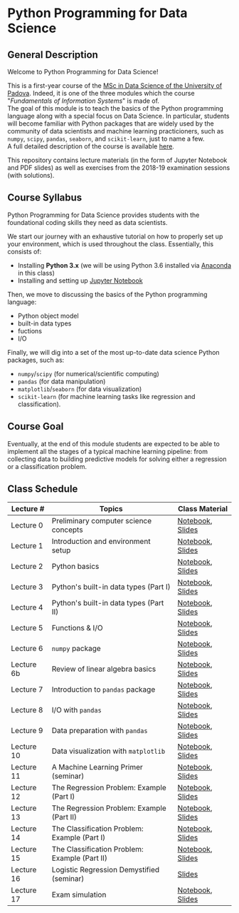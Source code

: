 # Python Programming for Data Science

## General Description

Welcome to Python Programming for Data Science!

This is a first-year course of the [MSc in Data Science of the University of Padova](https://datascience.math.unipd.it/). Indeed, it is one of the three modules which the course "_Fundamentals of Information Systems_" is made of.<br/>
The goal of this module is to teach the basics of the Python programming language along with a special focus on Data Science. In particular, students will become familiar with Python packages that are widely used by the community of data scientists and machine learning practicioners, such as ```numpy```, ```scipy```, ```pandas```, ```seaborn```, and ```scikit-learn```, just to name a few.<br/>
A full detailed description of the course is available [here](https://en.didattica.unipd.it/off/2018/LM/SC/SC2377/000ZZ/SCP7078720/N0).

This repository contains lecture materials (in the form of Jupyter Notebook and PDF slides) as well as exercises from the 2018-19 examination sessions (with solutions).

## Course Syllabus
Python Programming for Data Science provides students with the foundational coding skills they need as data scientists. 

We start our journey with an exhaustive tutorial on how to properly set up your environment, which is used throughout the class. Essentially, this consists of:

- Installing **Python 3.x** (we will be using Python 3.6 installed via [Anaconda](https://www.anaconda.com/) in this class)
- Installing and setting up [Jupyter Notebook](https://jupyter.org/)

Then, we move to discussing the basics of the Python programming language:

- Python object model
- built-in data types
- fuctions
- I/O

Finally, we will dig into a set of the most up-to-date data science Python packages, such as:

- ```numpy```/```scipy``` (for numerical/scientific computing)
- ```pandas``` (for data manipulation)
- ```matplotlib```/```seaborn``` (for data visualization)
- ```scikit-learn``` (for machine learning tasks like regression and classification). 

## Course Goal
Eventually, at the end of this module students are expected to be able to implement all the stages of a typical machine learning pipeline: 
from collecting data to building predictive models for solving either a regression or a classification problem.

## Class Schedule

| Lecture \# | Topics                                        | Class Material | 
|------------|-----------------------------------------------|----------------|
| Lecture 0  | Preliminary computer science concepts         | [Notebook](https://github.com/gtolomei/python-for-datascience/blob/master/lectures/notebooks/Lecture_00_Preliminaries.ipynb), [Slides](https://github.com/gtolomei/python-for-datascience/blob/master/lectures/slides/Lecture_00_Preliminaries.pdf)                |
| Lecture 1  | Introduction and environment setup            | [Notebook](https://github.com/gtolomei/python-for-datascience/blob/master/lectures/notebooks/Lecture_01_Introduction_And_Environment_Setup.ipynb), [Slides](https://github.com/gtolomei/python-for-datascience/blob/master/lectures/slides/Lecture_01_Introduction_And_Environment_Setup.pdf)               |
| Lecture 2  | Python basics                                 | [Notebook](https://github.com/gtolomei/python-for-datascience/blob/master/lectures/notebooks/Lecture_02_Python_Basics.ipynb), [Slides](https://github.com/gtolomei/python-for-datascience/blob/master/lectures/slides/Lecture_02_Python_Basics.pdf)               |
| Lecture 3  | Python's built-in data types (Part I)         | [Notebook](https://github.com/gtolomei/python-for-datascience/blob/master/lectures/notebooks/Lecture_03_Python_Data_Types_1.ipynb), [Slides](https://github.com/gtolomei/python-for-datascience/blob/master/lectures/slides/Lecture_03_Python_Data_Types_1.pdf)               |
| Lecture 4  | Python's built-in data types (Part II)        | [Notebook](https://github.com/gtolomei/python-for-datascience/blob/master/lectures/notebooks/Lecture_04_Python_Data_Types_2.ipynb), [Slides](https://github.com/gtolomei/python-for-datascience/blob/master/lectures/slides/Lecture_04_Python_Data_Types_2.pdf)               |
| Lecture 5  | Functions & I/O                               | [Notebook](https://github.com/gtolomei/python-for-datascience/blob/master/lectures/notebooks/Lecture_05_Functions_IO.ipynb), [Slides](https://github.com/gtolomei/python-for-datascience/blob/master/lectures/slides/Lecture_05_Functions_IO.pdf)               |
| Lecture 6  | ```numpy``` package                           | [Notebook](https://github.com/gtolomei/python-for-datascience/blob/master/lectures/notebooks/Lecture_06_NumPy.ipynb), [Slides](https://github.com/gtolomei/python-for-datascience/blob/master/lectures/slides/Lecture_06_NumPy.pdf)               |
| Lecture 6b  | Review of linear algebra basics                           | [Notebook](https://github.com/gtolomei/python-for-datascience/blob/master/lectures/notebooks/Lecture_06b_Linear_Algebra_Basics.ipynb), [Slides](https://github.com/gtolomei/python-for-datascience/blob/master/lectures/slides/Lecture_06b_Linear_Algebra_Basics.pdf)               |
| Lecture 7  | Introduction to ```pandas``` package          | [Notebook](https://github.com/gtolomei/python-for-datascience/blob/master/lectures/notebooks/Lecture_07_Introduction_To_Pandas.ipynb), [Slides](https://github.com/gtolomei/python-for-datascience/blob/master/lectures/slides/Lecture_07_Introduction_To_Pandas.pdf)               |
| Lecture 8  | I/O with ```pandas```    | [Notebook](https://github.com/gtolomei/python-for-datascience/blob/master/lectures/notebooks/Lecture_08_Pandas_IO.ipynb), [Slides](https://github.com/gtolomei/python-for-datascience/blob/master/lectures/slides/Lecture_08_Pandas_IO.pdf)               |
| Lecture 9  | Data preparation with ```pandas```    | [Notebook](https://github.com/gtolomei/python-for-datascience/blob/master/lectures/notebooks/Lecture_09_Pandas_Data_Preparation.ipynb), [Slides](https://github.com/gtolomei/python-for-datascience/blob/master/lectures/slides/Lecture_09_Pandas_Data_Preparation.pdf)               |
| Lecture 10  | Data visualization with ```matplotlib```      | [Notebook](https://github.com/gtolomei/python-for-datascience/blob/master/lectures/notebooks/Lecture_10_Matplotlib_Data_Visualization.ipynb), [Slides](https://github.com/gtolomei/python-for-datascience/blob/master/lectures/slides/Lecture_10_Matplotlib_Data_Visualization.pdf)               |
| Lecture 11 | A Machine Learning Primer (seminar)           | [Notebook](https://github.com/gtolomei/python-for-datascience/blob/master/lectures/notebooks/Lecture_11_A_Machine_Learning_Primer.ipynb), [Slides](https://github.com/gtolomei/python-for-datascience/blob/master/lectures/slides/Lecture_11_A_Machine_Learning_Primer.pdf)                |
| Lecture 12 | The Regression Problem: Example (Part I)      | [Notebook](https://github.com/gtolomei/python-for-datascience/blob/master/lectures/notebooks/Lecture_12_The_Regression_Problem_Example_(Part_1).ipynb), [Slides](https://github.com/gtolomei/python-for-datascience/blob/master/lectures/slides/Lecture_12_The_Regression_Problem_Example_(Part_1).pdf)                |
| Lecture 13 | The Regression Problem: Example (Part II)     | [Notebook](https://github.com/gtolomei/python-for-datascience/blob/master/lectures/notebooks/Lecture_12_The_Regression_Problem_Example_(Part_2).ipynb), [Slides](https://github.com/gtolomei/python-for-datascience/blob/master/lectures/slides/Lecture_12_The_Regression_Problem_Example_(Part_2).pdf)                |
| Lecture 14 | The Classification Problem: Example (Part I)  | [Notebook](https://github.com/gtolomei/python-for-datascience/blob/master/lectures/notebooks/Lecture_13_The_Classification_Problem_Example_(Part_1).ipynb), [Slides](https://github.com/gtolomei/python-for-datascience/blob/master/lectures/slides/Lecture_13_The_Classification_Problem_Example_(Part_1).pdf)               |
| Lecture 15 | The Classification Problem: Example (Part II) | [Notebook](https://github.com/gtolomei/python-for-datascience/blob/master/lectures/notebooks/Lecture_13_The_Classification_Problem_Example_(Part_2).ipynb), [Slides](https://github.com/gtolomei/python-for-datascience/blob/master/lectures/slides/Lecture_13_The_Classification_Problem_Example_(Part_2).pdf)               |
| Lecture 16 | Logistic Regression Demystified (seminar)     | [Slides](https://github.com/gtolomei/python-for-datascience/blob/master/lectures/slides/Lecture_14_Deep_Dive_On_Logistic_Regression.pdf)                |
| Lecture 17 | Exam simulation                               | [Notebook](https://github.com/gtolomei/python-for-datascience/blob/master/lectures/notebooks/Lecture_00_Preliminaries.ipynb), [Slides](https://github.com/gtolomei/python-for-datascience/blob/master/lectures/slides/Lecture_00_Preliminaries.pdf)               |

